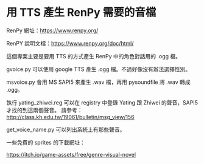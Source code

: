 # 用 TTS 產生 RenPy 需要的音檔

RenPy 網址：https://www.renpy.org/

RenPY 說明文檔：https://www.renpy.org/doc/html/

這個專案主要是要用 TTS 的方式產生 RenPy 中的角色對話用的 .ogg 檔。

gvoice.py 可以使用 google TTS 產生 .ogg 檔。不過好像沒有辦法選擇性別。

msvoice.py 會用 MS SAPI5 來產生 .wav 檔，再用 pysoundfile 將 .wav 轉成 .ogg。

執行 yating_zhiwei.reg 可以在 registry 中登錄 Yating 跟 Zhiwei 的聲音，SAPI5 才找的到這兩個聲音。
請參考：http://class.kh.edu.tw/19061/bulletin/msg_view/156

get_voice_name.py 可以列出系統上有那些聲音。

一些免費的 sprites 的下載網址：

https://itch.io/game-assets/free/genre-visual-novel


